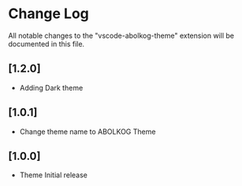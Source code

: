 # Change Log
All notable changes to the "vscode-abolkog-theme" extension will be documented in this file.

## [1.2.0]
- Adding Dark theme

## [1.0.1]
- Change theme name to ABOLKOG Theme

## [1.0.0]
- Theme Initial release
